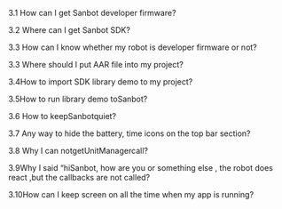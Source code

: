 3.1 How can I get Sanbot developer firmware?

3.2 Where can I get Sanbot SDK?

3.3 How can I know whether my robot is developer firmware or not?

3.3 Where should I put AAR file into my project?

3.4How to import SDK library demo to my project?

3.5How to run library demo toSanbot?

3.6 How to keepSanbotquiet?

3.7 Any way to hide the battery, time icons on the top bar section?

3.8 Why I can notgetUnitManagercall?

3.9Why I said “hiSanbot, how are you or something else , the robot does react ,but the callbacks are not called?

3.10How can I keep screen on all the time when my app is running?



